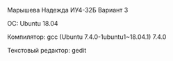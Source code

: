 Марышева Надежда ИУ4-32Б
Вариант 3

ОС: Ubuntu 18.04

Компилятор: gcc (Ubuntu 7.4.0-1ubuntu1~18.04.1) 7.4.0

Текстовый редактор: gedit
